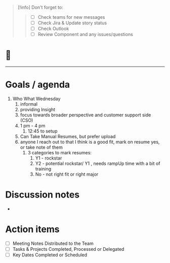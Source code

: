 
> [!info] Don't forget to:
> > 
> > - [ ] Check teams for new messages
> > - [ ] Check Jira & Update story status
> > - [ ] Check Outlook
> > - [ ] Review Component and any issues/questions
> > 

# 🌱


---


# Goals / agenda
1. Who What Wednesday
	1. informal
	2. providing Insight
	3. focus towards broader perspective and customer support side (CSO)
	4. 1 pm - 4 pm 
		1. 12:45 to setup
	2. Can Take Manual Resumes, but prefer upload
	3. anyone I reach out to that I think is a good fit, mark on resume yes, or take note of them
		1. 3 categories to mark resumes:
			1. Y1 - rockstar 
			2. Y2 - potential rockstar/ Y1 , needs rampUp time with a bit of training
			3. No - not right fit or right major

# Discussion notes
- 

# Action items
- [ ] Meeting Notes Distributed to the Team
- [ ] Tasks & Projects Completed, Processed or Delegated
- [ ] Key Dates Completed or Scheduled
